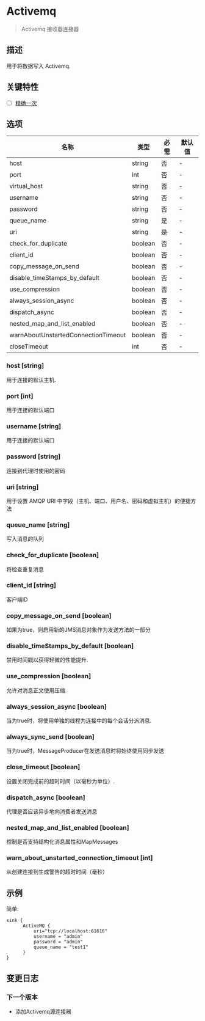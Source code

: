 # Activemq

> Activemq 接收器连接器

## 描述

用于将数据写入 Activemq.

## 关键特性

- [ ] [精确一次](../../concept/connector-v2-features.md)

## 选项

|                名称                 |  类型   | 必需  | 默认值 |
|-------------------------------------|---------|-----|--------------|
| host                                | string  | 否   | -            |
| port                                | int     | 否   | -            |
| virtual_host                        | string  | 否   | -            |
| username                            | string  | 否   | -            |
| password                            | string  | 否   | -            |
| queue_name                          | string  | 是   | -            |
| uri                                 | string  | 是 | -            |
| check_for_duplicate                 | boolean | 否  | -            |
| client_id                           | boolean | 否  | -            |
| copy_message_on_send                | boolean | 否  | -            |
| disable_timeStamps_by_default       | boolean | 否  | -            |
| use_compression                     | boolean | 否  | -            |
| always_session_async                | boolean | 否  | -            |
| dispatch_async                      | boolean | 否  | -            |
| nested_map_and_list_enabled         | boolean | 否  | -            |
| warnAboutUnstartedConnectionTimeout | boolean | 否  | -            |
| closeTimeout                        | int     | 否  | -            |

### host [string]

用于连接的默认主机.

### port [int]

用于连接的默认端口

### username [string]

用于连接的默认端口

### password [string]

连接到代理时使用的密码

### uri [string]

用于设置 AMQP URI 中字段（主机、端口、用户名、密码和虚拟主机）的便捷方法

### queue_name [string]

写入消息的队列

### check_for_duplicate [boolean]

将检查重复消息

### client_id [string]

客户端ID

### copy_message_on_send [boolean]

如果为true，则启用新的JMS消息对象作为发送方法的一部分

### disable_timeStamps_by_default [boolean]

禁用时间戳以获得轻微的性能提升.

### use_compression [boolean]

允许对消息正文使用压缩.

### always_session_async [boolean]

当为true时，将使用单独的线程为连接中的每个会话分派消息.

### always_sync_send [boolean]

当为true时，MessageProducer在发送消息时将始终使用同步发送

### close_timeout [boolean]

设置关闭完成前的超时时间（以毫秒为单位）.

### dispatch_async [boolean]

代理是否应该异步地向消费者发送消息

### nested_map_and_list_enabled [boolean]

控制是否支持结构化消息属性和MapMessages

### warn_about_unstarted_connection_timeout [int]

从创建连接到生成警告的超时时间（毫秒）

## 示例

简单:

```hocon
sink {
      ActiveMQ {
          uri="tcp://localhost:61616"
          username = "admin"
          password = "admin"
          queue_name = "test1"
      }
}
```

## 变更日志

### 下一个版本

- 添加Activemq源连接器

